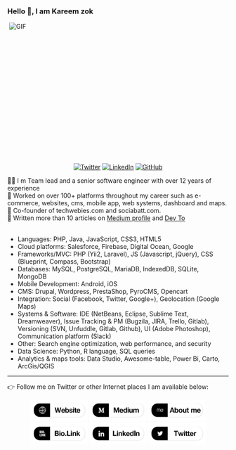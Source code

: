 ### Hello 👋, I am Kareem zok

<img align="right" alt="GIF" src="https://www.kareemzok.com/images/header.jpg" width="500" height="320" />

<br>
<p align="center">
	<a href="https://twitter.com/kareemzok"><img src="https://img.shields.io/twitter/follow/kareemzok?label=@kareemzok&style=social" alt="Twitter"></a>  
	<a href="https://www.linkedin.com/in/kareemzok"><img src="https://img.shields.io/badge/LinkedIn--_.svg?style=social&logo=linkedin" alt="LinkedIn"></a>  
  <a href="https://github.com/kareemzok"><img src="https://img.shields.io/github/followers/kareemzok.svg?label=GitHub&style=social" alt="GitHub"></a>  
	
</p>

🧑🏽‍ I m Team lead and a senior software engineer with over 12 years of experience<br>
📱 Worked on over 100+ platforms throughout my career such as e-commerce, websites, cms, mobile app, web systems, dashboard and maps.<br>
🚀 Co-founder of techwebies.com and sociabatt.com.<br>
📝 Written more than 10 articles on [Medium profile](https://medium.com/@kareemzok) and [Dev To](https://dev.to/kareemzok)<br><br>


* Languages: PHP, Java, JavaScript, CSS3, HTML5
* Cloud platforms: Salesforce, Firebase, Digital Ocean, Google
* Frameworks/MVC: PHP (Yii2, Laravel), JS (Javascript, jQuery), CSS (Blueprint, Compass, Bootstrap)
* Databases: MySQL, PostgreSQL, MariaDB, IndexedDB, SQLite, MongoDB
* Mobile Development: Android, iOS
* CMS: Drupal, Wordpress, PrestaShop, PyroCMS, Opencart
* Integration: Social (Facebook, Twitter, Google+), Geolocation (Google Maps)
* Systems & Software: IDE (NetBeans, Eclipse, Sublime Text, Dreamweaver), Issue Tracking & PM (Bugzila, JIRA, Trello, Gitlab), Versioning (SVN, Unfuddle, Gitlab, Github), UI (Adobe Photoshop), Communication platform (Slack)
* Other: Search engine optimization, web performance, and security
* Data Science: Python, R language, SQL queries
* Analytics & maps tools: Data Studio, Awesome-table, Power Bi, Carto, ArcGis/QGIS

---

👉 Follow me on Twitter or other Internet places I am available below:

<p align="center">
  <a href="https://kareemzok.com"><img src="https://raw.githubusercontent.com/kareemzok/kareemzok/master/icons/website.png" height="50" width="130" alt="Website"></a>
  <a href="https://medium.com/@kareemzok"><img src="https://raw.githubusercontent.com/kareemzok/kareemzok/master/icons/medium.png" height="50" width="130" alt="Medium"></a>
  <a href="https://about.me/kareemzok/"><img src="https://raw.githubusercontent.com/kareemzok/kareemzok/master/icons/aboutme.png" height="50" width="130" alt="Medium"></a>
  <a href="https://bio.link/kareemzok"><img src="https://raw.githubusercontent.com/kareemzok/kareemzok/master/icons/biolink.png" height="50" width="130" alt="Medium"></a>
  <a href="https://www.linkedin.com/in/kareemzok/"><img src="https://raw.githubusercontent.com/kareemzok/kareemzok/master/icons/linkedin.png" height="50" width="130" alt="Medium"></a>
  <a href="https://twitter.com/kareemzok"><img src="https://raw.githubusercontent.com/kareemzok/kareemzok/master/icons/twitter.png" height="50" width="130" alt="Medium"></a>
</p>


<!--
**kareemzok/kareemzok** is a ✨ _special_ ✨ repository because its `README.md` (this file) appears on your GitHub profile.

Here are some ideas to get you started:

- 🔭 I’m currently working on ...
- 🌱 I’m currently learning ...
- 👯 I’m looking to collaborate on ...
- 🤔 I’m looking for help with ...
- 💬 Ask me about ...
- 📫 How to reach me: ...
- 😄 Pronouns: ...
- ⚡ Fun fact: ...
-->
